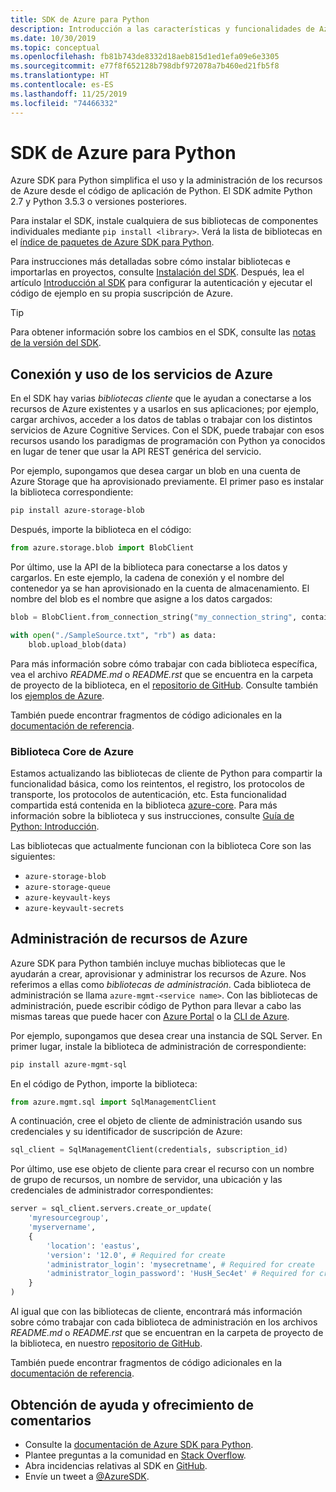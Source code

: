 ```yaml
---
title: SDK de Azure para Python
description: Introducción a las características y funcionalidades de Azure SDK para Python, que ayuda a los desarrolladores a ser más productivos en su trabajo con los servicios de Azure.
ms.date: 10/30/2019
ms.topic: conceptual
ms.openlocfilehash: fb81b743de8332d18aeb815d1ed1efa09e6e3305
ms.sourcegitcommit: e77f8f652128b798dbf972078a7b460ed21fb5f8
ms.translationtype: HT
ms.contentlocale: es-ES
ms.lasthandoff: 11/25/2019
ms.locfileid: "74466332"
---
```

# <a name="azure-sdk-for-python"></a>SDK de Azure para Python

Azure SDK para Python simplifica el uso y la administración de los recursos de Azure desde el código de aplicación de Python. El SDK admite Python 2.7 y Python 3.5.3 o versiones posteriores.

Para instalar el SDK, instale cualquiera de sus bibliotecas de componentes individuales mediante `pip install <library>`. Verá la lista de bibliotecas en el [índice de paquetes de Azure SDK para Python](https://github.com/Azure/azure-sdk-for-python/blob/master/packages.md).

Para instrucciones más detalladas sobre cómo instalar bibliotecas e importarlas en proyectos, consulte [Instalación del SDK](python-sdk-azure-install.md). Después, lea el artículo [Introducción al SDK](python-sdk-azure-get-started.yml) para configurar la autenticación y ejecutar el código de ejemplo en su propia suscripción de Azure.

> [!TIP]
> Para obtener información sobre los cambios en el SDK, consulte las [notas de la versión del SDK](https://azure.github.io/azure-sdk/).

## <a name="connect-and-use-azure-services"></a>Conexión y uso de los servicios de Azure

En el SDK hay varias *bibliotecas cliente* que le ayudan a conectarse a los recursos de Azure existentes y a usarlos en sus aplicaciones; por ejemplo, cargar archivos, acceder a los datos de tablas o trabajar con los distintos servicios de Azure Cognitive Services. Con el SDK, puede trabajar con esos recursos usando los paradigmas de programación con Python ya conocidos en lugar de tener que usar la API REST genérica del servicio.

Por ejemplo, supongamos que desea cargar un blob en una cuenta de Azure Storage que ha aprovisionado previamente. El primer paso es instalar la biblioteca correspondiente:

```bash
pip install azure-storage-blob
```

Después, importe la biblioteca en el código:

```python
from azure.storage.blob import BlobClient
```

Por último, use la API de la biblioteca para conectarse a los datos y cargarlos. En este ejemplo, la cadena de conexión y el nombre del contenedor ya se han aprovisionado en la cuenta de almacenamiento. El nombre del blob es el nombre que asigne a los datos cargados:

```python
blob = BlobClient.from_connection_string("my_connection_string", container="mycontainer", blob="my_blob")

with open("./SampleSource.txt", "rb") as data:
    blob.upload_blob(data)
```

Para más información sobre cómo trabajar con cada biblioteca específica, vea el archivo *README.md* o *README.rst* que se encuentra en la carpeta de proyecto de la biblioteca, en el [repositorio de GitHub](https://github.com/Azure/azure-sdk-for-python/tree/master/sdk). Consulte también los [ejemplos de Azure](https://docs.microsoft.com/samples/browse/?languages=python).

También puede encontrar fragmentos de código adicionales en la [documentación de referencia](/python/api?view=azure-python).

### <a name="the-azure-core-library"></a>Biblioteca Core de Azure

Estamos actualizando las bibliotecas de cliente de Python para compartir la funcionalidad básica, como los reintentos, el registro, los protocolos de transporte, los protocolos de autenticación, etc. Esta funcionalidad compartida está contenida en la biblioteca [azure-core](https://github.com/Azure/azure-sdk-for-python/tree/master/sdk/core/azure-core). Para más información sobre la biblioteca y sus instrucciones, consulte [Guía de Python: Introducción](https://azure.github.io/azure-sdk/python_introduction.html).

Las bibliotecas que actualmente funcionan con la biblioteca Core son las siguientes:

- `azure-storage-blob`
- `azure-storage-queue`
- `azure-keyvault-keys`
- `azure-keyvault-secrets`

## <a name="manage-azure-resources"></a>Administración de recursos de Azure

Azure SDK para Python también incluye muchas bibliotecas que le ayudarán a crear, aprovisionar y administrar los recursos de Azure. Nos referimos a ellas como *bibliotecas de administración*. Cada biblioteca de administración se llama `azure-mgmt-<service name>`. Con las bibliotecas de administración, puede escribir código de Python para llevar a cabo las mismas tareas que puede hacer con [Azure Portal](https://portal.azure.com) o la [CLI de Azure](https://docs.microsoft.com/cli/azure/install-azure-cli).

Por ejemplo, supongamos que desea crear una instancia de SQL Server. En primer lugar, instale la biblioteca de administración de correspondiente:

```bash
pip install azure-mgmt-sql
```

En el código de Python, importe la biblioteca:

```python
from azure.mgmt.sql import SqlManagementClient

```

A continuación, cree el objeto de cliente de administración usando sus credenciales y su identificador de suscripción de Azure:

```python
sql_client = SqlManagementClient(credentials, subscription_id)
```

Por último, use ese objeto de cliente para crear el recurso con un nombre de grupo de recursos, un nombre de servidor, una ubicación y las credenciales de administrador correspondientes:

```python
server = sql_client.servers.create_or_update(
    'myresourcegroup',
    'myservername',
    {
        'location': 'eastus',
        'version': '12.0', # Required for create
        'administrator_login': 'mysecretname', # Required for create
        'administrator_login_password': 'HusH_Sec4et' # Required for create
    }
)
```

Al igual que con las bibliotecas de cliente, encontrará más información sobre cómo trabajar con cada biblioteca de administración en los archivos *README.md* o *README.rst* que se encuentran en la carpeta de proyecto de la biblioteca, en nuestro [repositorio de GitHub](https://github.com/Azure/azure-sdk-for-python/tree/master/sdk).

También puede encontrar fragmentos de código adicionales en la [documentación de referencia](/python/api?view=azure-python). 

## <a name="get-help-and-give-feedback"></a>Obtención de ayuda y ofrecimiento de comentarios

- Consulte la [documentación de Azure SDK para Python](https://aka.ms/python-docs).
- Plantee preguntas a la comunidad en [Stack Overflow](https://stackoverflow.com/questions/tagged/azure-sdk-python).
- Abra incidencias relativas al SDK en [GitHub](https://github.com/Azure/azure-sdk-for-python/issues).
- Envíe un tweet a [@AzureSDK](https://twitter.com/AzureSdk/).

